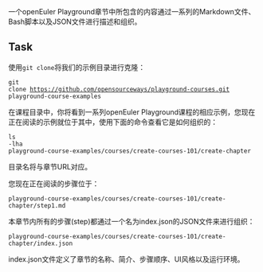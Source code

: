 一个openEuler Playground章节中所包含的内容通过一系列的Markdown文件、Bash脚本以及JSON文件进行描述和组织。

## Task

使用`git clone`将我们的示例目录进行克隆：

<code exec="git clone https://github.com/opensourceways/playground-courses.git playground-course-examples">git clone https://github.com/opensourceways/playground-courses.git playground-course-examples</code>

在课程目录中，你将看到一系列openEuler Playground课程的相应示例，您现在正在阅读的示例就位于其中，使用下面的命令查看它是如何组织的：

<code exec="ls -lha playground-course-examples/courses/create-courses-101/create-chapter">ls -lha playground-course-examples/courses/create-courses-101/create-chapter</code>

目录名将与章节URL对应。

您现在正在阅读的步骤位于：

`playground-course-examples/courses/create-courses-101/create-chapter/step1.md`

本章节内所有的步骤(step)都通过一个名为index.json的JSON文件来进行组织：

`playground-course-examples/courses/create-courses-101/create-chapter/index.json`

index.json文件定义了章节的名称、简介、步骤顺序、UI风格以及运行环境。
